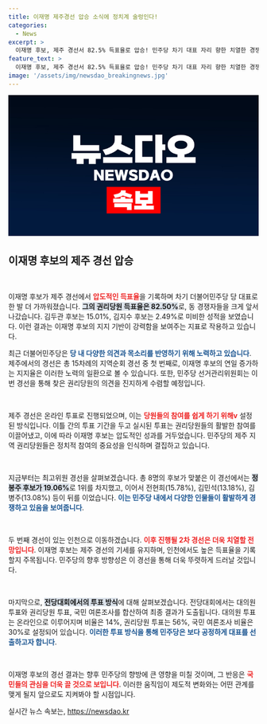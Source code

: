 ```yaml
---
title: 이재명 제주경선 압승 소식에 정치계 술렁인다!
categories:
  - News
excerpt: >
  이재명 후보, 제주 경선서 82.5% 득표율로 압승! 민주당 차기 대표 자리 향한 치열한 경쟁의 시작, 다음 경선은 인천에서 펼쳐진다. 여권의 향방은? 클릭해 자세히 확인하세요!
feature_text: >
  이재명 후보, 제주 경선서 82.5% 득표율로 압승! 민주당 차기 대표 자리 향한 치열한 경쟁의 시작, 다음 경선은 인천에서 펼쳐진다. 여권의 향방은? 클릭해 자세히 확인하세요!
image: '/assets/img/newsdao_breakingnews.jpg'
---
```


<p><img src="/assets/img/newsdao_breakingnews.jpg" alt="ontimetimes 속보" /></p>

<h2 data-ke-size="size26">이재명 후보의 제주 경선 압승</h2>

<p data-ke-size="size16">&nbsp;</p>

<p>이재명 후보가 제주 경선에서 <b><span style="color: #ee2323;">압도적인 득표율</span></b>을 기록하며 차기 더불어민주당 당 대표로 한 발 더 가까워졌습니다. <b><span style="background-color: #21538527;">그의 권리당원 득표율은 82.50%</span></b>로, 동 경쟁자들을 크게 앞서 나갔습니다. 김두관 후보는 15.01%, 김지수 후보는 2.49%로 미비한 성적을 보였습니다. 이런 결과는 이재명 후보의 지지 기반이 강력함을 보여주는 지표로 작용하고 있습니다. </p>

<p>최근 더불어민주당은 <b><span style="color: #1a5490;">당 내 다양한 의견과 목소리를 반영하기 위해 노력하고 있습니다</span></b>. 제주에서의 경선은 총 15차례의 지역순회 경선 중 첫 번째로, 이재명 후보의 연일 증가하는 지지율은 이러한 노력의 일환으로 볼 수 있습니다. 또한, 민주당 선거관리위원회는 이번 경선을 통해 찾은 권리당원의 의견을 진지하게 수렴할 예정입니다.</p>

<p data-ke-size="size16">&nbsp;</p>

<p>제주 경선은 온라인 투표로 진행되었으며, 이는 <b><span style="color: #ee2323;">당원들의 참여를 쉽게 하기 위해v</span></b> 설정된 방식입니다. 이틀 간의 투표 기간을 두고 실시된 투표는 권리당원들의 활발한 참여를 이끌어냈고, 이에 따라 이재명 후보는 압도적인 성과를 거두었습니다. 민주당의 제주 지역 권리당원들은 정치적 참여의 중요성을 인식하며 결집하고 있습니다.</p>

<p data-ke-size="size16">&nbsp;</p>

<p>지금부터는 최고위원 경선을 살펴보겠습니다. 총 8명의 후보가 맞붙은 이 경선에서는 <b><span style="background-color: #21538527;">정봉주 후보가 19.06%</span></b>로 1위를 차지했고, 이어서 전현희(15.78%), 김민석(13.18%), 김병주(13.08%) 등이 뒤를 이었습니다. <b><span style="color: #1a5490;">이는 민주당 내에서 다양한 인물들이 활발하게 경쟁하고 있음을 보여줍니다</span></b>. </p>

<p data-ke-size="size16">&nbsp;</p>

<p>두 번째 경선이 있는 인천으로 이동하겠습니다. <b><span style="color: #ee2323;">이후 진행될 2차 경선은 더욱 치열할 전망입니다</span></b>. 이재명 후보는 제주 경선의 기세를 유지하며, 인천에서도 높은 득표율을 기록할지 주목됩니다. 민주당의 향후 방향성은 이 경선을 통해 더욱 뚜렷하게 드러날 것입니다.</p>

<p data-ke-size="size16">&nbsp;</p>

<p>마지막으로, <b><span style="background-color: #21538527;">전당대회에서의 투표 방식</span></b>에 대해 살펴보겠습니다. 전당대회에서는 대의원 투표와 권리당원 투표, 국민 여론조사를 합산하여 최종 결과가 도출됩니다. 대의원 투표는 온라인으로 이루어지며 비율은 14%, 권리당원 투표는 56%, 국민 여론조사 비율은 30%로 설정되어 있습니다. <b><span style="color: #1a5490;">이러한 투표 방식을 통해 민주당은 보다 공정하게 대표를 선출하고자 합니다</span></b>.</p>

<p data-ke-size="size16">&nbsp;</p>

<p>이재명 후보의 경선 결과는 향후 민주당의 향방에 큰 영향을 미칠 것이며, 그 반응은 <b><span style="color: #ee2323;">국민들의 관심을 더욱 끌 것으로 보입니다</span></b>. 이러한 움직임이 제도적 변화와는 어떤 관계를 맺게 될지 앞으로도 지켜봐야 할 시점입니다.</p>
실시간 뉴스 속보는, <a href="https://newsdao.kr" rel="dofollow">https://newsdao.kr</a>


